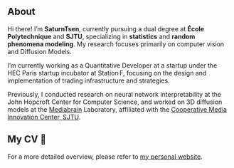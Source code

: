 ## About

Hi there! I’m **SaturnTsen**, currently pursuing a dual degree at **École Polytechnique** and **SJTU**, specializing in **statistics** and **random phenomena modeling**. My research focuses primarily on computer vision and Diffusion Models.

I’m currently working as a Quantitative Developer at a startup under the  HEC Paris startup incubator at Station F, focusing on the design and implementation of trading infrastructure and strategies.

Previously, I conducted research on neural network interpretability at the John Hopcroft Center for Computer Science, and worked on 3D diffusion models at the [Mediabrain](https://mediabrain.sjtu.edu.cn/) Laboratory, affiliated with the [Cooperative Media Innovation Center, SJTU](https://cmic.sjtu.edu.cn/CN/Default.aspx).

## My CV 📑

For a more detailed overview, please refer to [my personal website](https://saturntsen.github.io/).
